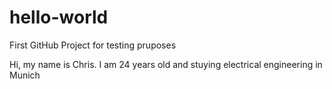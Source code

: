 # hello-world
First GitHub Project for testing pruposes


Hi, my name is Chris. I am 24 years old and stuying electrical engineering in Munich
